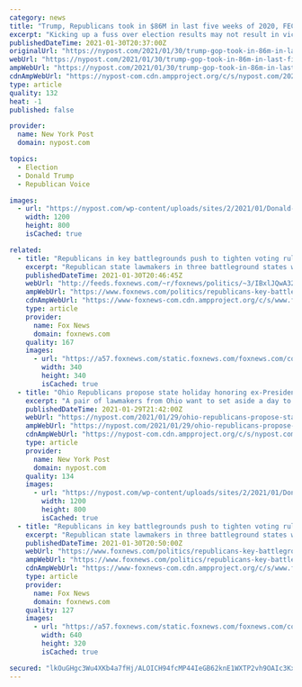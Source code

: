 ```yaml
---
category: news
title: "Trump, Republicans took in $86M in last five weeks of 2020, FEC filing shows"
excerpt: "Kicking up a fuss over election results may not result in victory — but it pays very, very well. Former President Trump and the Republican Party raked in $86 million over the last five weeks"
publishedDateTime: 2021-01-30T20:37:00Z
originalUrl: "https://nypost.com/2021/01/30/trump-gop-took-in-86m-in-last-five-weeks-of-2020-fec-filing/"
webUrl: "https://nypost.com/2021/01/30/trump-gop-took-in-86m-in-last-five-weeks-of-2020-fec-filing/"
ampWebUrl: "https://nypost.com/2021/01/30/trump-gop-took-in-86m-in-last-five-weeks-of-2020-fec-filing/amp/"
cdnAmpWebUrl: "https://nypost-com.cdn.ampproject.org/c/s/nypost.com/2021/01/30/trump-gop-took-in-86m-in-last-five-weeks-of-2020-fec-filing/amp/"
type: article
quality: 132
heat: -1
published: false

provider:
  name: New York Post
  domain: nypost.com

topics:
  - Election
  - Donald Trump
  - Republican Voice

images:
  - url: "https://nypost.com/wp-content/uploads/sites/2/2021/01/Donald-Trump-17.jpg?quality=90&strip=all&w=1200"
    width: 1200
    height: 800
    isCached: true

related:
  - title: "Republicans in key battlegrounds push to tighten voting rules in wake of Trump's defeat"
    excerpt: "Republican state lawmakers in three battleground states where President Biden narrowly edged Donald Trump in November’s presidential election are pushing to tighten voting restrictions on mail-in balloting in future contests."
    publishedDateTime: 2021-01-30T20:46:45Z
    webUrl: "http://feeds.foxnews.com/~r/foxnews/politics/~3/IBxlJQwA32M/republicans-key-battlegrounds-push-voting-restrictions-trump"
    ampWebUrl: "https://www.foxnews.com/politics/republicans-key-battlegrounds-push-voting-restrictions-trump.amp"
    cdnAmpWebUrl: "https://www-foxnews-com.cdn.ampproject.org/c/s/www.foxnews.com/politics/republicans-key-battlegrounds-push-voting-restrictions-trump.amp"
    type: article
    provider:
      name: Fox News
      domain: foxnews.com
    quality: 167
    images:
      - url: "https://a57.foxnews.com/static.foxnews.com/foxnews.com/content/uploads/2019/03/340/340/PaulSteinhauser.jpg?ve=1&tl=1"
        width: 340
        height: 340
        isCached: true
  - title: "Ohio Republicans propose state holiday honoring ex-President Donald Trump"
    excerpt: "A pair of lawmakers from Ohio want to set aside a day to honor former President Trump. The proposal from two Republican state legislators would make June 14 every year President Donald Trump Day"
    publishedDateTime: 2021-01-29T21:42:00Z
    webUrl: "https://nypost.com/2021/01/29/ohio-republicans-propose-state-holiday-honoring-trump/"
    ampWebUrl: "https://nypost.com/2021/01/29/ohio-republicans-propose-state-holiday-honoring-trump/amp/"
    cdnAmpWebUrl: "https://nypost-com.cdn.ampproject.org/c/s/nypost.com/2021/01/29/ohio-republicans-propose-state-holiday-honoring-trump/amp/"
    type: article
    provider:
      name: New York Post
      domain: nypost.com
    quality: 134
    images:
      - url: "https://nypost.com/wp-content/uploads/sites/2/2021/01/Donald-Trump-16.jpg?quality=90&strip=all&w=1200"
        width: 1200
        height: 800
        isCached: true
  - title: "Republicans in key battlegrounds push to tighten voting rules in wake of Trump's defeat"
    excerpt: "Republican state lawmakers in three battleground states where President Biden narrowly edged Donald Trump in November’s presidential election are pushing to tighten voting restrictions on mail-in balloting in future contests."
    publishedDateTime: 2021-01-30T20:50:00Z
    webUrl: "https://www.foxnews.com/politics/republicans-key-battlegrounds-push-voting-restrictions-trump"
    ampWebUrl: "https://www.foxnews.com/politics/republicans-key-battlegrounds-push-voting-restrictions-trump.amp"
    cdnAmpWebUrl: "https://www-foxnews-com.cdn.ampproject.org/c/s/www.foxnews.com/politics/republicans-key-battlegrounds-push-voting-restrictions-trump.amp"
    type: article
    provider:
      name: Fox News
      domain: foxnews.com
    quality: 127
    images:
      - url: "https://a57.foxnews.com/static.foxnews.com/foxnews.com/content/uploads/2020/11/640/320/Georgia-counting.jpg?ve=1&tl=1"
        width: 640
        height: 320
        isCached: true

secured: "lkOuGHgc3Wu4XKb4a7fHj/ALOICH94fcMP44IeGB62knE1WXTP2vh9OAIc3KxRzyXMKMyyi/pQobrZ2RnibqZXEzJwKxARZCVE90U4B1tjsApGvi2QZVyFi1RrC2Z/rcgXvrwYMi/LfFtlqHrfhXCrIOfJxG7fonDFAkB0JhRzqn3SjYeYSAKf1SNLjF3wxzzfu3/5BELbuLaJH4ztKMu8vNvPwLl4PHVgRNmOYe4boXzZdZASU5hZLMX3Mq+47U5Ixgjsgxi8lqIGwF2Kjgs4qMb7rtrXW/sAuVTa2CAMvrbJSkgXJ9ixtQfpBvJ8eIpJlkkp3gSZA6P9NYBhQ0gY+yF92zrrusUm2LH2eqTFM=;mAv2VUEp90V0KqiWGHASww=="
---
```


